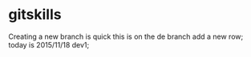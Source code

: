 # gitskills
Creating a new branch is quick
this is on the de branch
add a new row;
today is 2015/11/18
dev1;
